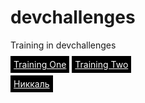 # devchallenges
Training in devchallenges

<a href="training_one/index.html" style="padding:5px;color:white;background-color:black;">Training One</a>
<a href="training_two/index.html" style="padding:5px;color:white;background-color:black;">Training Two</a>

<a href="training_two/index.html" style="padding:5px;color:white;background-color:black;">Никкаль</a>